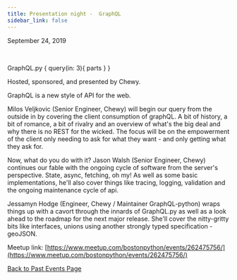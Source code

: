 ```yaml
---
title: Presentation night -  GraphQL
sidebar_link: false
---
```


September 24, 2019


   

GraphQL.py { query(in: 3){ parts } }

Hosted, sponsored, and presented by Chewy.

GraphQL is a new style of API for the web.

Milos Veljkovic (Senior Engineer, Chewy) will begin our query from the outside in by covering the client consumption of graphQL. A bit of history, a bit of romance, a bit of rivalry and an overview of what's the big deal and why there is no REST for the wicked. The focus will be on the empowerment of the client only needing to ask for what they want - and only getting what they ask for.

Now, what do you do with it? Jason Walsh (Senior Engineer, Chewy) continues our fable with the ongoing cycle of software from the server's perspective. State, async, fetching, oh my! As well as some basic implementations, he'll also cover things like tracing, logging, validation and the ongoing maintenance cycle of api.

Jessamyn Hodge (Engineer, Chewy / Maintainer GraphQL-python) wraps things up with a cavort through the innards of GraphQL.py as well as a look ahead to the roadmap for the next major release. She'll cover the nitty-gritty bits like interfaces, unions using another strongly typed specification - geoJSON.


Meetup link: [https://www.meetup.com/bostonpython/events/262475756/](https://www.meetup.com/bostonpython/events/262475756/)

[Back to Past Events Page](index.md)